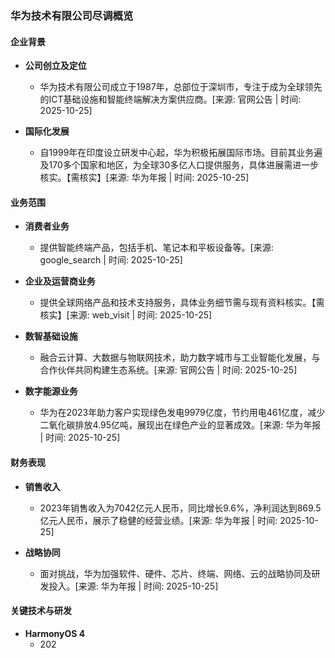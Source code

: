 ### 华为技术有限公司尽调概览

#### 企业背景
- **公司创立及定位**
  - 华为技术有限公司成立于1987年，总部位于深圳市，专注于成为全球领先的ICT基础设施和智能终端解决方案供应商。[来源: 官网公告 | 时间: 2025-10-25]

- **国际化发展**
  - 自1999年在印度设立研发中心起，华为积极拓展国际市场。目前其业务遍及170多个国家和地区，为全球30多亿人口提供服务，具体进展需进一步核实。【需核实】[来源: 华为年报 | 时间: 2025-10-25]

#### 业务范围
- **消费者业务**
  - 提供智能终端产品，包括手机、笔记本和平板设备等。[来源: google_search | 时间: 2025-10-25]

- **企业及运营商业务**
  - 提供全球网络产品和技术支持服务，具体业务细节需与现有资料核实。【需核实】[来源: web_visit | 时间: 2025-10-25]

- **数智基础设施**
  - 融合云计算、大数据与物联网技术，助力数字城市与工业智能化发展，与合作伙伴共同构建生态系统。[来源: 官网公告 | 时间: 2025-10-25]

- **数字能源业务**
  - 华为在2023年助力客户实现绿色发电9979亿度，节约用电461亿度，减少二氧化碳排放4.95亿吨，展现出在绿色产业的显著成效。[来源: 华为年报 | 时间: 2025-10-25]

#### 财务表现
- **销售收入**
  - 2023年销售收入为7042亿元人民币，同比增长9.6%，净利润达到869.5亿元人民币，展示了稳健的经营业绩。[来源: 华为年报 | 时间: 2025-10-25]

- **战略协同**
  - 面对挑战，华为加强软件、硬件、芯片、终端、网络、云的战略协同及研发投入。[来源: 华为年报 | 时间: 2025-10-25]

#### 关键技术与研发
- **HarmonyOS 4**
  - 202